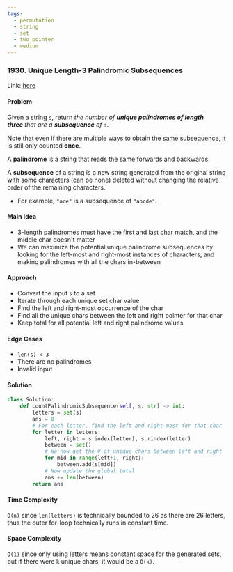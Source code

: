 ```yaml
---
tags:
  - permutation
  - string
  - set
  - two_pointer
  - medium
---
```

### 1930. Unique Length-3 Palindromic Subsequences

Link: [here](https://leetcode.com/problems/unique-length-3-palindromic-subsequences)

#### Problem
Given a string `s`, return _the number of **unique palindromes of length three** that are a **subsequence** of_ `s`.

Note that even if there are multiple ways to obtain the same subsequence, it is still only counted **once**.

A **palindrome** is a string that reads the same forwards and backwards.

A **subsequence** of a string is a new string generated from the original string with some characters (can be none) deleted without changing the relative order of the remaining characters.
- For example, `"ace"` is a subsequence of `"abcde"`.

#### Main Idea
- 3-length palindromes must have the first and last char match, and the middle char doesn't matter
- We can maximize the potential unique palindrome subsequences by looking for the left-most and right-most instances of characters, and making palindromes with all the chars in-between

#### Approach
- Convert the input `s` to a set
- Iterate through each unique set char value
- Find the left and right-most occurrence of the char
- Find all the unique chars between the left and right pointer for that char
- Keep total for all potential left and right palindrome values
#### Edge Cases
- `len(s) < 3`
- There are no palindromes
- Invalid input

#### Solution
```python 
class Solution:
    def countPalindromicSubsequence(self, s: str) -> int:
        letters = set(s)
        ans = 0
        # For each letter, find the left and right-most for that char
        for letter in letters:
            left, right = s.index(letter), s.rindex(letter)
            between = set()
            # We now get the # of unique chars between left and right
            for mid in range(left+1, right):
                between.add(s[mid])
            # Now update the global total
            ans += len(between)
        return ans
```

#### Time Complexity
`O(n)` since `len(letters)` is technically bounded to 26 as there are 26 letters, thus the outer for-loop technically runs in constant time.
#### Space Complexity
`O(1)` since only using letters means constant space for the generated sets, but if there were `k` unique chars, it would be a `O(k)`.

